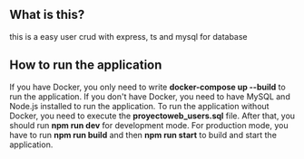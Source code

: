 ## What is this?
this is a easy user crud with express, ts and mysql for database

## **How to run the application**     
If you have Docker, you only need to write **docker-compose up --build** to run the application.
If you don't have Docker, you need to have MySQL and Node.js installed to run the application. To run the application without Docker, you need to execute the **proyectoweb_users.sql** file. After that, you should run **npm run dev** for development mode. For production mode, you have to run **npm run build** and then **npm run start** to build and start the application.
